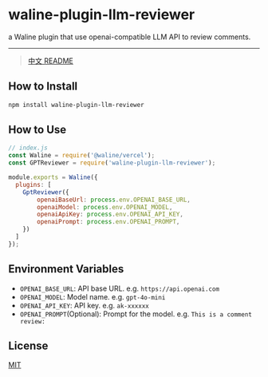 # waline-plugin-llm-reviewer

a Waline plugin that use openai-compatible LLM API to review comments.

***
> [中文 README](https://github.com/zhullyb/waline-plugin-llm-reviewer/blob/main/README_CN.md)

## How to Install

```bash
npm install waline-plugin-llm-reviewer
```

## How to Use

```javascript
// index.js
const Waline = require('@waline/vercel');
const GPTReviewer = require('waline-plugin-llm-reviewer');

module.exports = Waline({
  plugins: [
    GptReviewer({
        openaiBaseUrl: process.env.OPENAI_BASE_URL,
        openaiModel: process.env.OPENAI_MODEL,
        openaiApiKey: process.env.OPENAI_API_KEY,
        openaiPrompt: process.env.OPENAI_PROMPT,
    })
  ]
});
```

## Environment Variables

- `OPENAI_BASE_URL`: API base URL. e.g. `https://api.openai.com`
- `OPENAI_MODEL`: Model name. e.g. `gpt-4o-mini`
- `OPENAI_API_KEY`: API key. e.g. `ak-xxxxxx`
- `OPENAI_PROMPT`(Optional): Prompt for the model. e.g. `This is a comment review: `

## License

[MIT](./LICENSE)
